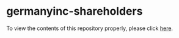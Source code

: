 # germanyinc-shareholders

To view the contents of this repository properly, please click [here](https://nbviewer.org/github/KensingtonOscupant/germanyinc-shareholders/blob/1848ecfd9acfd66127fd13af7f4a70e6b2734683/src/exploration.ipynb).